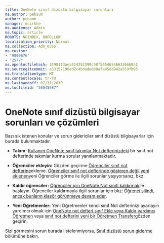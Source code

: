 ```yaml
---
title: OneNote sınıf dizüstü bilgisayar sorunları
ms.author: pebaum
author: pebaum
manager: mnirkhe
ms.audience: Admin
ms.topic: article
ROBOTS: NOINDEX, NOFOLLOW
localization_priority: Normal
ms.collection: Adm_O365
ms.custom:
- "9000676"
- "2577"
ms.openlocfilehash: 3198113aea314252399c98f5654654663366b0a1
ms.sourcegitcommit: a53157190ed2c4bdade088afa45dd942a559fb95
ms.translationtype: MT
ms.contentlocale: tr-TR
ms.lasthandoff: 07/31/2019
ms.locfileid: "36045587"
---
```

# <a name="onenote-class-notebook-issues-and-resolutions"></a>OneNote sınıf dizüstü bilgisayar sorunları ve çözümleri

Bazı sık istenen konular ve sorun gidericiler sınıf dizüstü bilgisayarlar için burada bulunmaktadır.

- **Takım:** [Kullanım OneNote sınıf takımlar Not defterinizdeki](https://support.office.com/article/bd77f11f-27cd-4d41-bfbd-2b11799f1440) bir sınıf not defterinde takımlar kurma sorular yanıtlanmaktadır.

- **Öğrenciler ekleyin:** Gözden geçirme [Öğrenciler sınıf not defterine](https://support.office.com/article/149882af-506a-4689-9fee-39309b97aae8)ekleme. [Öğrenciler sınıf not defterinde gösteren değil yeni eklenen](https://support.office.com/article/4da02c45-b435-4af1-921b-51b8ee40e1c9)yeni Öğrenciler görme ile ilgili sorunlar yaşıyorsanız, bkz.

- **Kaldır öğrenciler:** [Öğrenciler için OneNote Not sınıfı kaldırmak](https://support.office.com/article/86dcf019-408f-4de8-8055-eb61f1578c3c)ile başlayın. Öğrenciler kaldırmayla ilgili sorunlar için bkz: [Öğrenci silindi, ancak bunların klasör görünmeye devam eder](https://support.office.com/article/0ed81eaa-c14a-436f-bb6f-ce95f130cc71).

- **Yeni Öğretmenler:** Yeni Öğretmenler kendi sınıf Not defterinizi ayarlayın yardımcı olmak için [OneNote not defteri sınıf Ekle veya Kaldır yardımcı Öğretmen](https://support.office.com/en-us/article/fdcb870b-49a7-4a14-9ea6-d817f88026f8) veya [sınıf not defterini yeni bir Öğretmen Transfer](https://support.office.com/article/84ef5d4a-0eec-4d5b-bc22-1317bc3b9027)gözden geçirin.

Sizi görmesini sorun burada listelenmiyorsa, [Sınıf dizüstü](https://support.office.com/article/class-notebook-ee70aff9-52e8-449f-be6a-7cbc1d65eaea) [sorun giderme](https://support.office.com/article/class-notebook-ee70aff9-52e8-449f-be6a-7cbc1d65eaea#ID0EAABAAA=Manage&ID0EABAAA=Troubleshoot) bölümüne bakın. 


